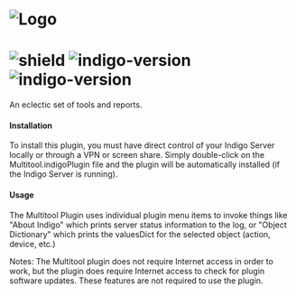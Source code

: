 # ![Logo](https://github.com/DaveL17/Multitool/wiki/img/img_multitoolLogo.png)  
# ![shield](https://img.shields.io/github/release/DaveL17/Multitool.svg) ![indigo-version](https://img.shields.io/badge/Indigo-7.0-blueviolet.svg) ![indigo-version](https://img.shields.io/badge/Python-2.7-darkgreen.svg)

An eclectic set of tools and reports.

#### Installation
To install this plugin, you must have direct control of
your Indigo Server locally or through a VPN or screen
share.  Simply double-click on the Multitool.indigoPlugin
file and the plugin will be automatically installed (if
the Indigo Server is running).

#### Usage
The Multitool Plugin uses individual plugin menu items
to invoke things like "About Indigo" which prints server
status information to the log, or "Object Dictionary"
which prints the valuesDict for the selected object
(action, device, etc.)

Notes: The Multitool plugin does not require Internet access in 
order to work, but the plugin does require Internet access to check
for plugin software updates.  These features are not required to 
use the plugin.

